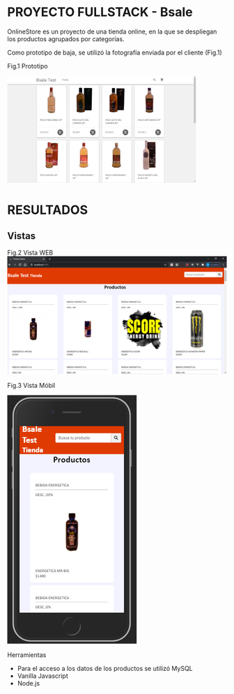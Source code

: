 # PROYECTO FULLSTACK - Bsale

OnlineStore es un proyecto de una tienda online, en la que se despliegan los productos agrupados por categorías.

Como prototipo de baja, se utilizó la fotografía enviada por el cliente (Fig.1)

Fig.1 Prototipo

![prototipo](images/prototipo.png)

# RESULTADOS

## Vistas

Fig.2 Vista WEB
![prototipo](images/vistaWeb.png)


Fig.3 Vista Móbil

![prototipo](images/vistaMobil.png)


Herramientas
* Para el acceso a los datos de los productos se utilizó MySQL
* Vanilla Javascript 
* Node.js
